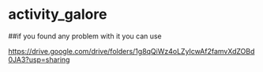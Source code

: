 # activity_galore
##if you found any problem with it you can use 

https://drive.google.com/drive/folders/1g8qQiWz4oLZyIcwAf2famvXdZOBd0JA3?usp=sharing
